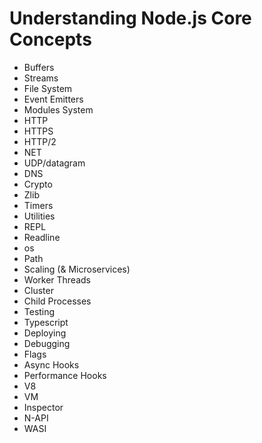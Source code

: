# Understanding Node.js Core Concepts

- Buffers
- Streams
- File System
- Event Emitters
- Modules System
- HTTP
- HTTPS
- HTTP/2
- NET
- UDP/datagram
- DNS
- Crypto
- Zlib
- Timers
- Utilities
- REPL
- Readline
- os
- Path
- Scaling (& Microservices)
- Worker Threads
- Cluster
- Child Processes
- Testing
- Typescript
- Deploying
- Debugging
- Flags
- Async Hooks
- Performance Hooks
- V8
- VM
- Inspector
- N-API
- WASI
